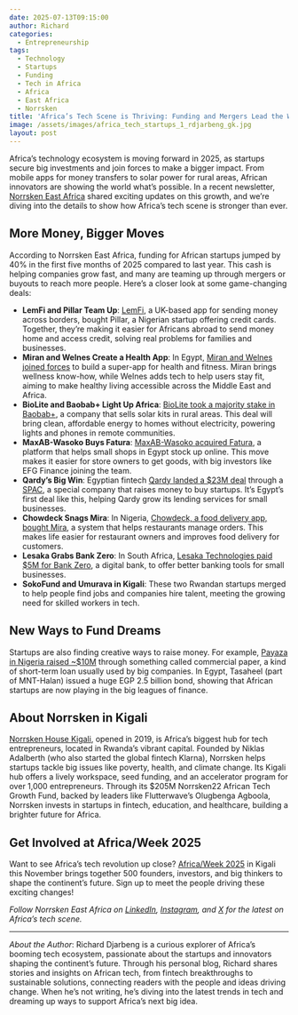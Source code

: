 ```yaml
---
date: 2025-07-13T09:15:00
author: Richard
categories:
  - Entrepreneurship
tags:
  - Technology
  - Startups
  - Funding
  - Tech in Africa
  - Africa
  - East Africa
  - Norrsken
title: 'Africa’s Tech Scene is Thriving: Funding and Mergers Lead the Way'
image: /assets/images/africa_tech_startups_1_rdjarbeng_gk.jpg
layout: post
---
```

Africa’s technology ecosystem is moving forward in 2025, as startups secure big investments and join forces to make a bigger impact. From mobile apps for money transfers to solar power for rural areas, African innovators are showing the world what’s possible. In a recent newsletter, [Norrsken East Africa](https://www.norrsken.org/) shared exciting updates on this growth, and we’re diving into the details to show how Africa’s tech scene is stronger than ever. 

## More Money, Bigger Moves

According to Norrsken East Africa, funding for African startups jumped by 40% in the first five months of 2025 compared to last year. This cash is helping companies grow fast, and many are teaming up through mergers or buyouts to reach more people. Here’s a closer look at some game-changing deals:

- **LemFi and Pillar Team Up**: [LemFi](https://lemfi.com/), a UK-based app for sending money across borders, bought Pillar, a Nigerian startup offering credit cards. Together, they’re making it easier for Africans abroad to send money home and access credit, solving real problems for families and businesses.  
- **Miran and Welnes Create a Health App**: In Egypt, [Miran and Welnes joined forces](https://www.wamda.com/2025/04/miran-welnes-merge-build-powerful-health-fitness-app) to build a super-app for health and fitness. Miran brings wellness know-how, while Welnes adds tech to help users stay fit, aiming to make healthy living accessible across the Middle East and Africa.  
- **BioLite and Baobab+ Light Up Africa**: [BioLite took a majority stake in Baobab+](https://cioafrica.co/biolite-acquires-majority-stake-in-baobab-to-expand-renewable-energy-access-across-africa/), a company that sells solar kits in rural areas. This deal will bring clean, affordable energy to homes without electricity, powering lights and phones in remote communities.  
- **MaxAB-Wasoko Buys Fatura**: [MaxAB-Wasoko acquired Fatura](https://www.wamda.com/2025/05/maxab-wasoko-acquires-fatura-efg-finance-joins-board), a platform that helps small shops in Egypt stock up online. This move makes it easier for store owners to get goods, with big investors like EFG Finance joining the team.  
- **Qardy’s Big Win**: Egyptian fintech [Qardy landed a $23M deal](https://launchbaseafrica.com/2025/05/19/egypts-first-spac-merger-sealed-with-23m-acquisition-of-fintech-startup-qardy/) through a [SPAC](https://www.investopedia.com/terms/s/spac.asp), a special company that raises money to buy startups. It’s Egypt’s first deal like this, helping Qardy grow its lending services for small businesses.  
- **Chowdeck Snags Mira**: In Nigeria, [Chowdeck, a food delivery app, bought Mira](https://techpoint.africa/news/chowdeck-acquires-mira/), a system that helps restaurants manage orders. This makes life easier for restaurant owners and improves food delivery for customers.  
- **Lesaka Grabs Bank Zero**: In South Africa, [Lesaka Technologies paid $5M for Bank Zero](https://techcabal.com/2025/06/27/south-africas-bank-zero-owners-to-pocket-5-mill/), a digital bank, to offer better banking tools for small businesses.  
- **SokoFund and Umurava in Kigali**: These two Rwandan startups merged to help people find jobs and companies hire talent, meeting the growing need for skilled workers in tech.

## New Ways to Fund Dreams

Startups are also finding creative ways to raise money. For example, [Payaza in Nigeria raised \~$10M](https://www.linkedin.com/posts/opeawo_payaza-commercialpaper-redemptioncomplete-activity-7344398320557006848-ynn8) through something called commercial paper, a kind of short-term loan usually used by big companies. In Egypt, Tasaheel (part of MNT-Halan) issued a huge EGP 2.5 billion bond, showing that African startups are now playing in the big leagues of finance.

## About Norrsken in Kigali

[Norrsken House Kigali](https://www.norrsken.org/), opened in 2019, is Africa’s biggest hub for tech entrepreneurs, located in Rwanda’s vibrant capital. Founded by Niklas Adalberth (who also started the global fintech Klarna), Norrsken helps startups tackle big issues like poverty, health, and climate change. Its Kigali hub offers a lively workspace, seed funding, and an accelerator program for over 1,000 entrepreneurs. Through its $205M Norrsken22 African Tech Growth Fund, backed by leaders like Flutterwave’s Olugbenga Agboola, Norrsken invests in startups in fintech, education, and healthcare, building a brighter future for Africa.

## Get Involved at Africa/Week 2025

Want to see Africa’s tech revolution up close? [Africa/Week 2025](https://www.norrsken.org/africaweek) in Kigali this November brings together 500 founders, investors, and big thinkers to shape the continent’s future. Sign up to meet the people driving these exciting changes!

_Follow Norrsken East Africa on&#32;[LinkedIn](https://www.linkedin.com/showcase/norrsken-kigali/),&#32;[Instagram](https://www.instagram.com/norrsken_eastafrica/), and&#32;[X](https://x.com/norrskenEA)&#32;for the latest on Africa’s tech scene._

---
_About the Author_: Richard Djarbeng is a curious explorer of Africa’s booming tech ecosystem, passionate about the startups and innovators shaping the continent’s future. Through his personal blog, Richard shares stories and insights on African tech, from fintech breakthroughs to sustainable solutions, connecting readers with the people and ideas driving change. When he’s not writing, he’s diving into the latest trends in tech and dreaming up ways to support Africa’s next big idea.
